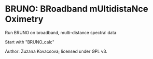 # BRUNO: BRoadband mUltidistaNce Oximetry
Run BRUNO on broadband, multi-distance spectral data

Start with "BRUNO_calc"

Author: Zuzana Kovacsova; licensed under GPL v3. 
